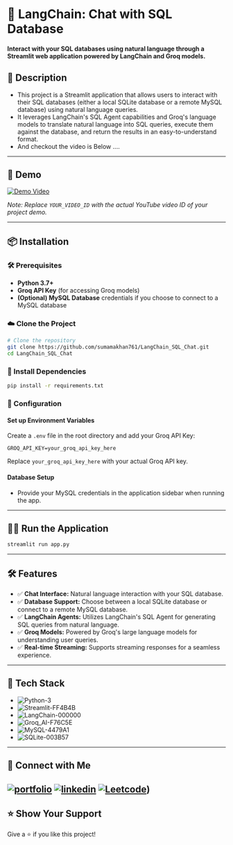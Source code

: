  # 🦜 LangChain: Chat with SQL Database

#### Interact with your SQL databases using natural language through a Streamlit web application powered by LangChain and Groq models. 

## 📖 Description
- This project is a Streamlit application that allows users to interact with their SQL databases (either a local SQLite database or a remote MySQL database) using natural language queries.
-  It leverages LangChain's SQL Agent capabilities and Groq's language models to translate natural language into SQL queries, execute them against the database, and return the results in an easy-to-understand format.
- And checkout the video is Below ....
---

## 🚀 Demo

[![Demo Video](https://img.youtube.com/vi/YOUR_VIDEO_ID/0.jpg)](https://www.youtube.com/watch?v=YOUR_VIDEO_ID)

*Note: Replace `YOUR_VIDEO_ID` with the actual YouTube video ID of your project demo.*

---

## 📦 Installation

### 🛠 Prerequisites

- **Python 3.7+**
- **Groq API Key** (for accessing Groq models)
- **(Optional) MySQL Database** credentials if you choose to connect to a MySQL database

### ☁️ Clone the Project

```bash
# Clone the repository
git clone https://github.com/sumamakhan761/LangChain_SQL_Chat.git
cd LangChain_SQL_Chat
```

### 💫 Install Dependencies

```bash
pip install -r requirements.txt
```

### 🔧 Configuration

#### Set up Environment Variables

Create a `.env` file in the root directory and add your Groq API Key:

```env
GROQ_API_KEY=your_groq_api_key_here
```

Replace `your_groq_api_key_here` with your actual Groq API key.

#### Database Setup
- Provide your MySQL credentials in the application sidebar when running the app.
---

## 🏃‍♂️ Run the Application

```bash
streamlit run app.py
```

---

## 🛠 Features

- ✅ **Chat Interface:** Natural language interaction with your SQL database.
- ✅ **Database Support:** Choose between a local SQLite database or connect to a remote MySQL database.
- ✅ **LangChain Agents:** Utilizes LangChain's SQL Agent for generating SQL queries from natural language.
- ✅ **Groq Models:** Powered by Groq's large language models for understanding user queries.
- ✅ **Real-time Streaming:** Supports streaming responses for a seamless experience.

---

## 🧰 Tech Stack

- ![Python-3](https://github.com/user-attachments/assets/294e5571-624e-4afa-afba-e8cbad2f2295)
- ![Streamlit-FF4B4B](https://github.com/user-attachments/assets/f7d93cc6-0297-4139-9d89-cbebbc843bb8)
- ![LangChain-000000](https://github.com/user-attachments/assets/826270ea-8df2-47ec-9693-a2c0792cec79)
- ![Groq_AI-F76C5E](https://github.com/user-attachments/assets/a0d4d1c9-062f-4429-a1c0-f0ba39a01377)
- ![MySQL-4479A1](https://github.com/user-attachments/assets/12dbaace-07fa-4c0e-b57a-30540ad84ada)
- ![SQLite-003B57](https://github.com/user-attachments/assets/f41e907f-b557-442e-aca0-01af14d166d8)

---
## 🔗 Connect with Me
[![portfolio](https://img.shields.io/badge/my_portfolio-000?style=for-the-badge&logo=ko-fi&logoColor=white)](https://portfoliosumama.vercel.app/)
[![linkedin](https://img.shields.io/badge/linkedin-0A66C2?style=for-the-badge&logo=linkedin&logoColor=white)](https://www.linkedin.com/in/sumama-khan)
[![Leetcode](https://img.shields.io/badge/Leetocode-1DA1F2?style=for-the-badge&logo=Leetcode&logoColor=yellow)](https://leetcode.com/u/sumamakhan))
---
## ⭐️ Show Your Support
Give a ⭐️ if you like this project!


